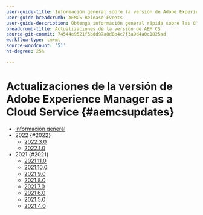 ```yaml
---
user-guide-title: Información general sobre la versión de Adobe Experience Manager as a Cloud Service
user-guide-breadcrumb: AEMCS Release Events
user-guide-description: Obtenga información general rápida sobre las últimas funciones de Adobe Experience Manager as a Cloud Service
breadcrumb-title: Actualizaciones de la versión de AEM CS
source-git-commit: 74544e9521f5bdd97a8d8b4c7f3a9d4a0c1025ad
workflow-type: tm+mt
source-wordcount: '51'
ht-degree: 25%

---
```



# Actualizaciones de la versión de Adobe Experience Manager as a Cloud Service {#aemcsupdates}

+ [Información general](overview.md)
+ 2022 {#2022}
   + [2022.3.0](./2022/2022-3-0.md)
   + [2022.1.0](./2022/2022-1-0.md)
+ 2021 {#2021}
   + [2021.11.0](./2021/2021-11-0.md)
   + [2021.10.0](./2021/2021-10-0.md)
   + [2021.9.0](./2021/2021-9-0.md)
   + [2021.8.0](./2021/2021-8-0.md)
   + [2021.7.0](./2021/2021-7-0.md)
   + [2021.6.0](./2021/2021-6-0.md)
   + [2021.5.0](./2021/2021-5-0.md)
   + [2021.4.0](./2021/2021-4-0.md)
